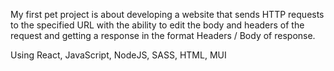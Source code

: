 My first pet project is about developing a website that sends HTTP requests to the specified URL with the ability to edit the body and headers of the request and getting a response in the format Headers / Body of response.

Using React, JavaScript, NodeJS, SASS, HTML, MUI

